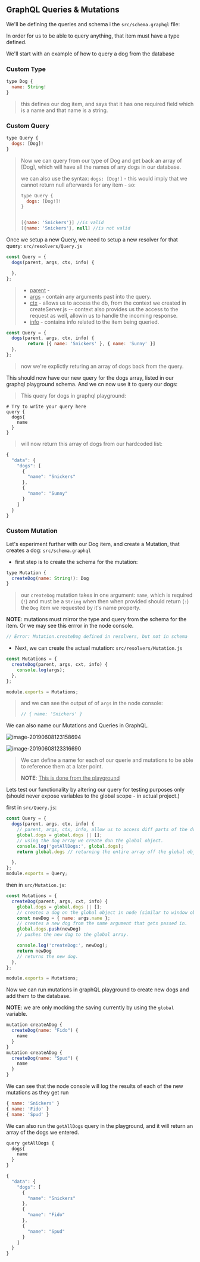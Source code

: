 ## GraphQL Queries & Mutations

We'll be defining the queries and schema i the `src/schema.graphql` file:

In order for us to be able to query anything, that item must have a type defined. 

We'll start with an example of how to query a dog from the database

### Custom Type

```js
type Dog {
  name: String!
}
```

> this defines our dog item, and says that it has one required field which is a name and that name is a string.

### Custom Query

```js
type Query {
  dogs: [Dog]!
}
```

> Now we can query from our type of Dog and get back an array of [Dog], which will have all the names of any dogs in our database. 
>
> we can also use the syntax: `dogs: [Dog!]` - this would imply that we cannot return null afterwards for any item - so:
>
> ```js
> type Query {
>   dogs: [Dog!]!
> }
> 
> 
> [{name: 'Snickers'}] //is valid
> [{name: 'Snickers'}, null] //is not valid
> ```



Once we setup a new Query, we need to setup a new resolver for that query: `src/resolvers/Query.js`

```js
const Query = {
  dogs(parent, args, ctx, info) {

  },
};
```

> - <u>parent</u> - 
> - <u>args</u> - contain any arguments past into the query.
> - <u>ctx</u> - allows us to access the db, from the context we created in createServer.js -- context also provides us the access to the request as well, allowin us to handle the incoming response.
> - <u>info</u> - contains info related to the item being queried.



```js
const Query = {
  dogs(parent, args, ctx, info) {
		return [{ name: 'Snickers' }, { name: 'Sunny' }]
  },
};
```

> now we're explictly returing an array of dogs back from the query.

This should now have our new query for the dogs array, listed in our graphql playground schema. And we cn now use it to query our dogs:

> This query for dogs in graphql playground:

```react
# Try to write your query here
query {
  dogs{
    name
  }
}
```

> will now return this array of dogs from our hardcoded list:

```js
{
  "data": {
    "dogs": [
      {
        "name": "Snickers"
      },
      {
        "name": "Sunny"
      }
    ]
  }
}
```





### Custom Mutation

Let's experiment further with our Dog item, and create a Mutation, that creates a dog: `src/schema.graphql`

- first step is to create the schema for the mutation:

```js
type Mutation {
  createDog(name: String!): Dog
}
```

> our `createDog` mutation takes in one argument: `name`, which is required (`!`) and must be a `String` when then when provided should return (`:`) the `Dog` item we requested by it's name property.

**NOTE**: mutations must mirror the type and query from the schema for the item. Or we may see this errror in the node console.

```js
// Error: Mutation.createDog defined in resolvers, but not in schema
```



- Next, we can create the actual mutation: `src/resolvers/Mutation.js`

```js
const Mutations = {
  createDog(parent, args, cxt, info) {
    console.log(args);
  },
};

module.exports = Mutations;

```

> and we can see the output of of `args` in the node console:
>
> ```js
> // { name: 'Snickers' }
> ```
>
> 

We can also name our Mutations and Queries in GraphQL.

![image-20190608123158694](http://ww4.sinaimg.cn/large/006tNc79ly1g3u7ukl4hsj30l009m0tf.jpg)

![image-20190608123316690](http://ww2.sinaimg.cn/large/006tNc79ly1g3u7vvdkoqj30mx0c13ze.jpg)

> We can define a name for each of our querie and mutations to be able to reference them at a later point. 
>
> **NOTE**: <u>This is done from the playground</u>



Lets test our functionality by altering our query for testing purposes only (should never expose variables to the global scope - in actual project.)  

first in `src/Query.js`:

```js
const Query = {
  dogs(parent, args, ctx, info) {
    // parent, args, ctx, info, allow us to access diff parts of the dog item.
    global.dogs = global.dogs || [];
    // using the dog array we create don the global object. 
    console.log('getAllDogs:', global.dogs);
    return global.dogs // returning the entire array off the global object.

  },
};
module.exports = Query;

```

then in `src/Mutation.js`:

```js
const Mutations = {
  createDog(parent, args, cxt, info) {
    global.dogs = global.dogs || [];
    // creates a dog on the global object in node (similar to window object)
    const newDog = { name: args.name };
    // creates a new dog from the name argument that gets passed in.
    global.dogs.push(newDog)
    // pushes the new dog to the global array.

    console.log('createDog:', newDog);
    return newDog
    // returns the new dog.
  },
};

module.exports = Mutations;
```



Now we can run mutations in graphQL playground to create new dogs and add them to the database.

**NOTE**: we are only mocking the saving currently by using the `global` variable. 

```js
mutation createADog {
  createDog(name: "Fido") {
    name
  }
}
mutation createADog {
  createDog(name: "Spud") {
    name
  }
}
```



We can see that the node console will log the results of each of the new mutations as they get run

```js
{ name: 'Snickers' }
{ name: 'Fido' }
{ name: 'Spud' }
```



We can also run the `getAllDogs` query in the playground, and it will return an array of the dogs we entered.

```js
query getAllDogs {
  dogs{
    name
  }
}
```

```js
{
  "data": {
    "dogs": [
      {
        "name": "Snickers"
      },
      {
        "name": "Fido"
      },
      {
        "name": "Spud"
      }
    ]
  }
}
```

